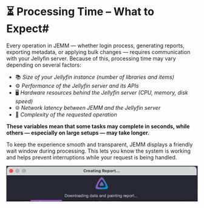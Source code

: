 # ⏳ Processing Time – What to Expect#

Every operation in JEMM — whether login process, generating reports, exporting metadata, or applying bulk changes — requires communication with your Jellyfin server. Because of this, processing time may vary depending on several factors:

- 📚 *Size of your Jellyfin instance (number of libraries and items)*
- ⚙️ *Performance of the Jellyfin server and its APIs*
- 🖥️ *Hardware resources behind the Jellyfin server (CPU, memory, disk speed)*
- 🌐 *Network latency between JEMM and the Jellyfin server*
- 🔄 *Complexity of the requested operation*

**These variables mean that some tasks may complete in seconds, while others — especially on large setups — may take longer.**

To keep the experience smooth and transparent, JEMM displays a friendly wait window during processing. This lets you know the system is working and helps prevent interruptions while your request is being handled.

![Here's an example of JEMM Message Wait Window](https://github.com/CesarBianchi/JellyfinEasyMetadataManager/blob/main/docs/jemmdocs/docs/images/waitWindow.png?raw=true)